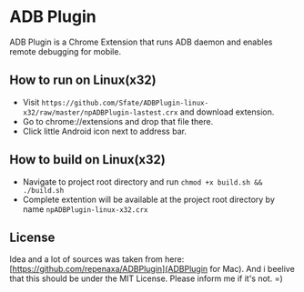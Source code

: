 # ADB Plugin

ADB Plugin is a Chrome Extension that runs ADB daemon and enables remote debugging for mobile.

## How to run on Linux(x32)
- Visit `https://github.com/Sfate/ADBPlugin-linux-x32/raw/master/npADBPlugin-lastest.crx` and download extension.
- Go to chrome://extensions and drop that file there.
- Click little Android icon next to address bar.

## How to build on Linux(x32)
- Navigate to project root directory and run `chmod +x build.sh && ./build.sh`
- Complete extention will be available at the project root directory by name `npADBPlugin-linux-x32.crx`

## License

Idea and a lot of sources was taken from here: [https://github.com/repenaxa/ADBPlugin](ADBPlugin for Mac).
And i beelive that this should be under the MIT License.
Please inform me if it's not. =)

